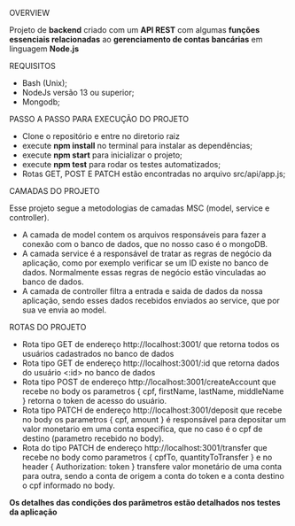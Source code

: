 OVERVIEW

Projeto de **backend** criado com um **API REST** com algumas **funções essenciais relacionadas** ao **gerenciamento de contas bancárias** em linguagem **Node.js**

REQUISITOS

- Bash (Unix);
- NodeJs versão 13 ou superior;
- Mongodb;

PASSO A PASSO PARA EXECUÇÃO DO PROJETO

- Clone o repositório e entre no diretorio raiz
- execute **npm install** no terminal para instalar as dependências;
- execute **npm start** para inicializar o projeto;
- execute **npm test** para rodar os testes automatizados;
- Rotas GET, POST E PATCH estão encontradas no arquivo src/api/app.js;

CAMADAS DO PROJETO

Esse projeto segue a metodologias de camadas MSC (model, service e controller).
   - A camada de model contem os arquivos responsáveis para fazer a conexão com o banco de dados, que no nosso caso é o mongoDB.
   - A camada service é a responsável de tratar as regras de negócio da aplicação, como por exemplo verificar se um ID existe no banco de dados. Normalmente essas regras de negócio estão vinculadas ao banco de dados.
   - A camada de controller filtra a entrada e saida de dados da nossa aplicação, sendo esses dados recebidos enviados ao service, que por sua ve envia ao model.

ROTAS DO PROJETO


- Rota tipo GET de endereço http://localhost:3001/ que retorna todos os usuários cadastrados no banco de dados
- Rota tipo GET de endereço http://localhost:3001/:id que retorna dados do usuário <:id> no banco de dados
- Rota tipo POST de endereço http://localhost:3001/createAccount que recebe no body os parametros { cpf, firstName, lastName, middleName } retorna o token de acesso do usuário.
- Rota tipo PATCH de endereço http://localhost:3001/deposit que recebe no body os parametros { cpf, amount } é responsável para depositar um valor monetario em uma conta especifica, que no caso é o cpf de destino (parametro recebido no body).
- Rota do tipo PATCH de endereço http://localhost:3001/transfer que recebe no body como parametros { cpfTo, quantityToTransfer } e no header { Authorization: token } transfere valor monetário de uma conta para outra, sendo a conta de origem a conta do token e a conta destino o cpf informado no body.

**Os detalhes das condições dos parâmetros estão detalhados nos testes da aplicação**
    
